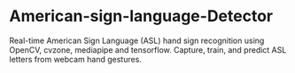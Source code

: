# American-sign-language-Detector
Real-time American Sign Language (ASL) hand sign recognition using OpenCV, cvzone, mediapipe and tensorflow. Capture, train, and predict ASL letters from webcam hand gestures.
